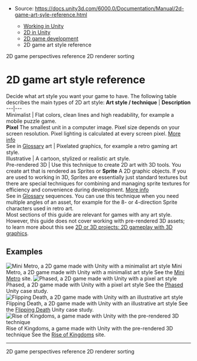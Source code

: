 * Source: https://docs.unity3d.com/6000.0/Documentation/Manual/2d-game-art-syle-reference.html

  * [Working in Unity](https://docs.unity3d.com/6000.0/Documentation/Manual/working-in-unity.html)
  * [2D in Unity](https://docs.unity3d.com/6000.0/Documentation/Manual/Unity2D.html)
  * [2D game development](https://docs.unity3d.com/6000.0/Documentation/Manual/2d-game-development-landing.html)
  * 2D game art style reference


[](https://docs.unity3d.com/6000.0/Documentation/Manual/2d-game-perspective-reference.html)
2D game perspectives reference
[](https://docs.unity3d.com/6000.0/Documentation/Manual/2d-renderer-sorting.html)
2D renderer sorting
# 2D game art style reference
Decide what art style you want your game to have. The following table describes the main types of 2D art style:
**Art style / technique** | **Description**  
---|---  
Minimalist | Flat colors, clean lines and high readability, for example a mobile puzzle game.  
**Pixel** The smallest unit in a computer image. Pixel size depends on your screen resolution. Pixel lighting is calculated at every screen pixel. [More info](https://docs.unity3d.com/6000.0/Documentation/Manual/ShadowPerformance.html)  
See in [Glossary](https://docs.unity3d.com/6000.0/Documentation/Manual/Glossary.html#pixel) art | Pixelated graphics, for example a retro gaming art style.  
Illustrative | A cartoon, stylized or realistic art style.  
Pre-rendered 3D | Use this technique to create 2D art with 3D tools. You create art that is rendered as Sprites or **Sprite** A 2D graphic objects. If you are used to working in 3D, Sprites are essentially just standard textures but there are special techniques for combining and managing sprite textures for efficiency and convenience during development. [More info](https://docs.unity3d.com/6000.0/Documentation/Manual/sprite/sprite-landing.html)  
See in [Glossary](https://docs.unity3d.com/6000.0/Documentation/Manual/Glossary.html#Sprite) sequences. You can use this technique when you need multiple angles of an asset, for example for the 8- or 4-direction Sprite characters used in retro art.  
Most sections of this guide are relevant for games with any art style. However, this guide does not cover working with pre-rendered 3D assets; to learn more about this see [2D or 3D projects: 2D gameplay with 3D graphics](https://docs.unity3d.com/6000.0/Documentation/Manual/2Dor3D.html).
## Examples
![Mini Metro, a 2D game made with Unity with a minimalist art style](https://docs.unity3d.com/6000.0/Documentation/uploads/Main/quickstart-mini-metro-minimalist.png) Mini Metro, a 2D game made with Unity with a minimalist art style
See the [Mini Metro](https://dinopoloclub.com/games/mini-metro/) site.
![Phased, a 2D game made with Unity with a pixel art style](https://docs.unity3d.com/6000.0/Documentation/uploads/Main/quickstart-pixel-art-2d.png) Phased, a 2D game made with Unity with a pixel art style
See the [Phased](https://unity.com/case-study/phased) Unity case study.
![Flipping Death, a 2D game made with Unity with an illustrative art style](https://docs.unity3d.com/6000.0/Documentation/uploads/Main/quickstart-illustrative-2d.png) Flipping Death, a 2D game made with Unity with an illustrative art style
See the [Flipping Death](https://unity.com/case-study/flipping-death) Unity case study.
![Rise of Kingdoms, a game made with Unity with the pre-rendered 3D technique](https://docs.unity3d.com/6000.0/Documentation/uploads/Main/quickstart-pre-rendered-2d.png) Rise of Kingdoms, a game made with Unity with the pre-rendered 3D technique
See the [Rise of Kingdoms](https://roc.lilithgames.com/en) site.
* * *
[](https://docs.unity3d.com/6000.0/Documentation/Manual/2d-game-perspective-reference.html)
2D game perspectives reference
[](https://docs.unity3d.com/6000.0/Documentation/Manual/2d-renderer-sorting.html)
2D renderer sorting
